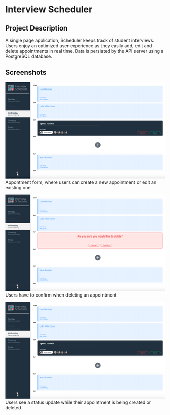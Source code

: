 # Interview Scheduler

## Project Description

A single page application, Scheduler keeps track of student interviews. Users enjoy an optimized user experience as they easily add, edit and delete appointments in real time. Data is persisted by the API server using a PostgreSQL database.

## Screenshots

!["Appontment form, where users can create a new appointment or edit an existing one"](https://github.com/egenazturemis/scheduler/blob/master/docs/appointment-form.png?raw=true)
Appontment form, where users can create a new appointment or edit an existing one

!["Users have to confirm when deleting an appointment"](https://github.com/egenazturemis/scheduler/blob/master/docs/confirm-delete.png?raw=true)
Users have to confirm when deleting an appointment

!["Users see a status update while their appointment is being created or deleted"](https://github.com/egenazturemis/scheduler/blob/master/docs/appointment-form.png?raw=true)
Users see a status update while their appointment is being created or deleted